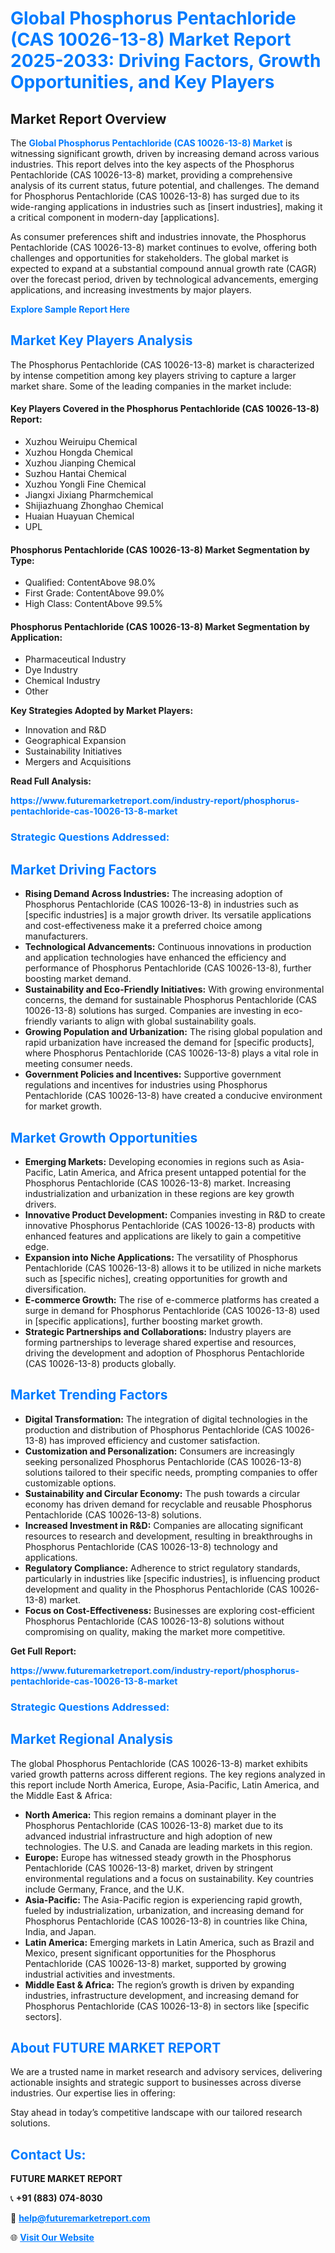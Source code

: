 <h1 style="color: #007BFF;">Global Phosphorus Pentachloride (CAS 10026-13-8) Market Report 2025-2033: Driving Factors, Growth Opportunities, and Key Players</h1>

<section id="overview">
<h2>Market Report Overview</h2>
<p>The <a href="https://www.futuremarketreport.com/industry-report/phosphorus-pentachloride-cas-10026-13-8-market" style="color: #007BFF; text-decoration: none;"><strong>Global Phosphorus Pentachloride (CAS 10026-13-8) Market</strong></a> is witnessing significant growth, driven by increasing demand across various industries. This report delves into the key aspects of the Phosphorus Pentachloride (CAS 10026-13-8) market, providing a comprehensive analysis of its current status, future potential, and challenges. The demand for Phosphorus Pentachloride (CAS 10026-13-8) has surged due to its wide-ranging applications in industries such as [insert industries], making it a critical component in modern-day [applications].</p>
<p>As consumer preferences shift and industries innovate, the Phosphorus Pentachloride (CAS 10026-13-8) market continues to evolve, offering both challenges and opportunities for stakeholders. The global market is expected to expand at a substantial compound annual growth rate (CAGR) over the forecast period, driven by technological advancements, emerging applications, and increasing investments by major players.</p>
</section>

<section id="overview">
<p><a href="https://www.futuremarketreport.com/request-sample/reportId=41412" style="color: #007BFF; text-decoration: none;"><strong>Explore Sample Report Here</strong></a></p>
</section>

<section id="key-players">
<h2 style="color: #007BFF;">Market Key Players Analysis</h2>
<p>The Phosphorus Pentachloride (CAS 10026-13-8) market is characterized by intense competition among key players striving to capture a larger market share. Some of the leading companies in the market include:</p>
<h4>Key Players Covered in the Phosphorus Pentachloride (CAS 10026-13-8) Report:</h4>
<ul><li>Xuzhou Weiruipu Chemical</li><li>Xuzhou Hongda Chemical</li><li>Xuzhou Jianping Chemical</li><li>Suzhou Hantai Chemical</li><li>Xuzhou Yongli Fine Chemical</li><li>Jiangxi Jixiang Pharmchemical</li><li>Shijiazhuang Zhonghao Chemical</li><li>Huaian Huayuan Chemical</li><li>UPL</li></ul>
<h4>Phosphorus Pentachloride (CAS 10026-13-8) Market Segmentation by Type:</h4>
<ul><li>Qualified: ContentAbove 98.0%</li><li>First Grade: ContentAbove 99.0%</li><li>High Class: ContentAbove 99.5%</li></ul>

<h4>Phosphorus Pentachloride (CAS 10026-13-8) Market Segmentation by Application:</h4>
<ul><li>Pharmaceutical Industry</li><li>Dye Industry</li><li>Chemical Industry</li><li>Other</li></ul>
<p><strong>Key Strategies Adopted by Market Players:</strong></p>
<ul>
<li>Innovation and R&D</li>
<li>Geographical Expansion</li>
<li>Sustainability Initiatives</li>
<li>Mergers and Acquisitions</li>
</ul>
</section>

<section>
<p><strong>Read Full Analysis: </strong></p><a href="https://www.futuremarketreport.com/industry-report/phosphorus-pentachloride-cas-10026-13-8-market" style="color: #007BFF; text-decoration: none;"><strong>https://www.futuremarketreport.com/industry-report/phosphorus-pentachloride-cas-10026-13-8-market</strong></a>
<h3 style="color: #007BFF;">Strategic Questions Addressed:</h3>
</section>

<section id="driving-factors">
<h2 style="color: #007BFF;">Market Driving Factors</h2>
<ul>
<li><strong>Rising Demand Across Industries:</strong> The increasing adoption of Phosphorus Pentachloride (CAS 10026-13-8) in industries such as [specific industries] is a major growth driver. Its versatile applications and cost-effectiveness make it a preferred choice among manufacturers.</li>
<li><strong>Technological Advancements:</strong> Continuous innovations in production and application technologies have enhanced the efficiency and performance of Phosphorus Pentachloride (CAS 10026-13-8), further boosting market demand.</li>
<li><strong>Sustainability and Eco-Friendly Initiatives:</strong> With growing environmental concerns, the demand for sustainable Phosphorus Pentachloride (CAS 10026-13-8) solutions has surged. Companies are investing in eco-friendly variants to align with global sustainability goals.</li>
<li><strong>Growing Population and Urbanization:</strong> The rising global population and rapid urbanization have increased the demand for [specific products], where Phosphorus Pentachloride (CAS 10026-13-8) plays a vital role in meeting consumer needs.</li>
<li><strong>Government Policies and Incentives:</strong> Supportive government regulations and incentives for industries using Phosphorus Pentachloride (CAS 10026-13-8) have created a conducive environment for market growth.</li>
</ul>
</section>

<section id="growth-opportunities">
<h2 style="color: #007BFF;">Market Growth Opportunities</h2>
<ul>
<li><strong>Emerging Markets:</strong> Developing economies in regions such as Asia-Pacific, Latin America, and Africa present untapped potential for the Phosphorus Pentachloride (CAS 10026-13-8) market. Increasing industrialization and urbanization in these regions are key growth drivers.</li>
<li><strong>Innovative Product Development:</strong> Companies investing in R&D to create innovative Phosphorus Pentachloride (CAS 10026-13-8) products with enhanced features and applications are likely to gain a competitive edge.</li>
<li><strong>Expansion into Niche Applications:</strong> The versatility of Phosphorus Pentachloride (CAS 10026-13-8) allows it to be utilized in niche markets such as [specific niches], creating opportunities for growth and diversification.</li>
<li><strong>E-commerce Growth:</strong> The rise of e-commerce platforms has created a surge in demand for Phosphorus Pentachloride (CAS 10026-13-8) used in [specific applications], further boosting market growth.</li>
<li><strong>Strategic Partnerships and Collaborations:</strong> Industry players are forming partnerships to leverage shared expertise and resources, driving the development and adoption of Phosphorus Pentachloride (CAS 10026-13-8) products globally.</li>
</ul>
</section>

<section id="trending-factors">
<h2 style="color: #007BFF;">Market Trending Factors</h2>
<ul>
<li><strong>Digital Transformation:</strong> The integration of digital technologies in the production and distribution of Phosphorus Pentachloride (CAS 10026-13-8) has improved efficiency and customer satisfaction.</li>
<li><strong>Customization and Personalization:</strong> Consumers are increasingly seeking personalized Phosphorus Pentachloride (CAS 10026-13-8) solutions tailored to their specific needs, prompting companies to offer customizable options.</li>
<li><strong>Sustainability and Circular Economy:</strong> The push towards a circular economy has driven demand for recyclable and reusable Phosphorus Pentachloride (CAS 10026-13-8) solutions.</li>
<li><strong>Increased Investment in R&D:</strong> Companies are allocating significant resources to research and development, resulting in breakthroughs in Phosphorus Pentachloride (CAS 10026-13-8) technology and applications.</li>
<li><strong>Regulatory Compliance:</strong> Adherence to strict regulatory standards, particularly in industries like [specific industries], is influencing product development and quality in the Phosphorus Pentachloride (CAS 10026-13-8) market.</li>
<li><strong>Focus on Cost-Effectiveness:</strong> Businesses are exploring cost-efficient Phosphorus Pentachloride (CAS 10026-13-8) solutions without compromising on quality, making the market more competitive.</li>
</ul>
</section>

<section>
<p><strong>Get Full Report: </strong></p><a href="https://www.futuremarketreport.com/industry-report/phosphorus-pentachloride-cas-10026-13-8-market" style="color: #007BFF; text-decoration: none;"><strong>https://www.futuremarketreport.com/industry-report/phosphorus-pentachloride-cas-10026-13-8-market</strong></a>
<h3 style="color: #007BFF;">Strategic Questions Addressed:</h3>
</section>


<section id="regional-analysis">
<h2 style="color: #007BFF;">Market Regional Analysis</h2>
<p>The global Phosphorus Pentachloride (CAS 10026-13-8) market exhibits varied growth patterns across different regions. The key regions analyzed in this report include North America, Europe, Asia-Pacific, Latin America, and the Middle East & Africa:</p>
<ul>
<li><strong>North America:</strong> This region remains a dominant player in the Phosphorus Pentachloride (CAS 10026-13-8) market due to its advanced industrial infrastructure and high adoption of new technologies. The U.S. and Canada are leading markets in this region.</li>
<li><strong>Europe:</strong> Europe has witnessed steady growth in the Phosphorus Pentachloride (CAS 10026-13-8) market, driven by stringent environmental regulations and a focus on sustainability. Key countries include Germany, France, and the U.K.</li>
<li><strong>Asia-Pacific:</strong> The Asia-Pacific region is experiencing rapid growth, fueled by industrialization, urbanization, and increasing demand for Phosphorus Pentachloride (CAS 10026-13-8) in countries like China, India, and Japan.</li>
<li><strong>Latin America:</strong> Emerging markets in Latin America, such as Brazil and Mexico, present significant opportunities for the Phosphorus Pentachloride (CAS 10026-13-8) market, supported by growing industrial activities and investments.</li>
<li><strong>Middle East & Africa:</strong> The region’s growth is driven by expanding industries, infrastructure development, and increasing demand for Phosphorus Pentachloride (CAS 10026-13-8) in sectors like [specific sectors].</li>
</ul>
</section>

<footer>
<h2 style="color: #007BFF;">About FUTURE MARKET REPORT</h2>
<p>We are a trusted name in market research and advisory services, delivering actionable insights and strategic support to businesses across diverse industries. Our expertise lies in offering:</p>

<p>Stay ahead in today’s competitive landscape with our tailored research solutions.</p>

<h2 style="color: #007BFF;">Contact Us:</h2>
<p><strong>FUTURE MARKET REPORT</strong></p>
<p>📞 <strong>+91 (883) 074-8030</strong></p>
<p>📧 <strong><a href="mailto:help@futuremarketreport.com" style="color: #007BFF;">help@futuremarketreport.com</a></strong></p>
<p>🌐 <strong><a href="https://www.futuremarketreport.com/" style="color: #007BFF;">Visit Our Website</a></strong></p>
</footer>